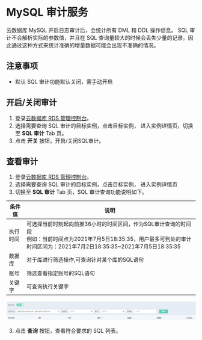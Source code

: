 # MySQL 审计服务
云数据库 MySQL 开启日志审计后，会统计所有 DML 和 DDL 操作信息。
SQL 审计不会解析实际的参数值，并且在 SQL 查询量较大的时候会丢失少量的记录。因此通过这种方式来统计准确的增量数据可能会出现不准确的情况。

## 注意事项
* 默认 SQL 审计功能默认关闭，需手动开启

## 开启/关闭审计
1. 登录[云数据库 RDS 管理控制台](https://rds-console.jdcloud.com/rds/database)。  
2. 选择需要查询 SQL 审计的目标实例，点击目标实例， 进入实例详情页，切换至 **SQL 审计** Tab 页。
3. 点击 **开关** 按钮，开启/关闭SQL审计。


## 查看审计
1. 登录[云数据库 RDS 管理控制台](https://rds-console.jdcloud.com/database)。  
2. 选择需要查询 SQL 审计的目标实例，点击目标实例， 进入实例详情页
3. 切换至 **SQL 审计** Tab 页，SQL 审计查询功能说明如下。

|条件值|说明|
|--|--|
|执行时间|可选择当前时刻起向前推36小时的时间区间，作为SQL审计查询的时间段<br>例如：当前时间点为2021年7月5日18:35:35，用户最多可到处的审计时间区间为：2021年7月2日18:35:35~2021年7月5日18:35:35|
|数据库|对于库进行筛选操作,可查询针对某个库的SQL语句|
|账号|筛选查看指定账号的SQL语句|
|关键字|可查询执行关键字|

![截图](../../../../../image/RDS/Audit.png)

3. 点击 **查询** 按钮，查看符合要求的 SQL 列表。
